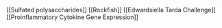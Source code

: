 [[Sulfated polysaccharides]]
[[Rockfish]]
[[Edwardsiella Tarda Challenge]]
[[Proinflammatory Cytokine Gene Expression]]
